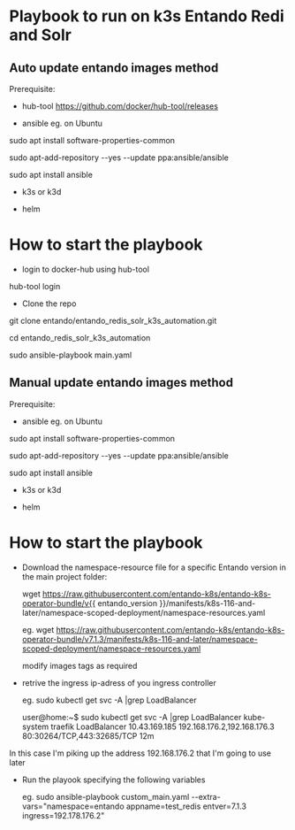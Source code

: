 # Playbook to run on k3s Entando Redi and Solr

## Auto update entando images method

Prerequisite:
- hub-tool
  https://github.com/docker/hub-tool/releases

- ansible
  eg. on Ubuntu
  
sudo apt install software-properties-common 

sudo apt-add-repository --yes --update ppa:ansible/ansible 

sudo apt install ansible

- k3s or k3d

- helm

# How to start the playbook

- login to docker-hub using hub-tool

hub-tool login

- Clone the repo

git clone entando/entando_redis_solr_k3s_automation.git

cd entando_redis_solr_k3s_automation

sudo ansible-playbook main.yaml

## Manual update entando images method

Prerequisite:

- ansible
  eg. on Ubuntu
  
sudo apt install software-properties-common 

sudo apt-add-repository --yes --update ppa:ansible/ansible 

sudo apt install ansible

- k3s or k3d

- helm

# How to start the playbook

- Download the namespace-resource file for a specific Entando version in the main project folder:

  wget https://raw.githubusercontent.com/entando-k8s/entando-k8s-operator-bundle/v{{ entando_version }}/manifests/k8s-116-and-later/namespace-scoped-deployment/namespace-resources.yaml
  
  eg.
  wget https://raw.githubusercontent.com/entando-k8s/entando-k8s-operator-bundle/v7.1.3/manifests/k8s-116-and-later/namespace-scoped-deployment/namespace-resources.yaml

  modify images tags as required

- retrive the ingress ip-adress of you ingress controller

  eg.
  sudo kubectl get svc -A |grep LoadBalancer

  user@home:~$ sudo kubectl get svc -A |grep LoadBalancer
kube-system   traefik  LoadBalancer   10.43.169.185   192.168.176.2,192.168.176.3   80:30264/TCP,443:32685/TCP 12m

In this case I'm piking up the address 192.168.176.2 that I'm going to use later

- Run the playook specifying the following variables

  eg.
  sudo ansible-playbook custom_main.yaml --extra-vars="namespace=entando appname=test_redis entver=7.1.3 ingress=192.178.176.2"
